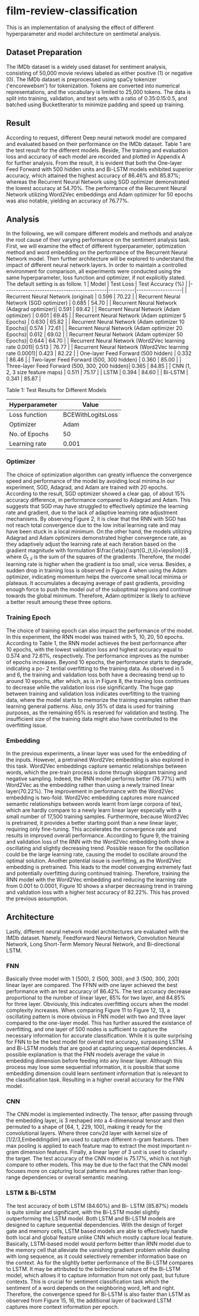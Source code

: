 # film-review-classification
This is an implementation of analysing the effect of different hyperparameter and model architecture on sentimetal analysis.


## Dataset Preparation

The IMDb dataset is a widely used dataset for sentiment
analysis, consisting of 50,000 movie reviews
labeled as either positive (1) or negative (0).
The IMDb dataset is preprocessed using spaCy tokenizer
('encorewebsm') for tokenization. Tokens are
converted into numerical representations, and the vocabulary
is limited to 25,000 tokens. The data is split
into training, validation, and test sets with a ratio
of 0.35:0.15:0.5, and batched using BucketIterator to
minimize padding and speed up training.

## Result
According to request, different Deep neural network
model are compared and evaluated based on their
performance on the IMDb dataset. Table 1 are the
test result for the different models. Beside, The training
and evaluation loss and accuracy of each model
are recorded and plotted in Appendix A for further
analysis.
From the result, it is evident that both the
One-layer Feed Forward with 500 hidden units
and Bi-LSTM models exhibited superior accuracy,
which attained the highest accuracy of 86.46% and
85.87%; whereas the Recurrent Neural Network using
SGD optimizer demonstrated the lowest accuracy
at 54.70%. The performance of the Recurrent Neural
Network utilizing Word2Vec embeddings and Adam
optimizer for 50 epochs was also notable, yielding an
accuracy of 76.77%.

## Analysis
In the following, we will compare different models and
methods and analyze the root cause of their varying
performance on the sentiment analysis task. First,
we will examine the effect of different hyperparameter,
optimization method and word embedding on
the performance of the Recurrent Neural Network
model. Then further architecture will be explored
to understand the impact of different neural network
layers. In order to maintain a controlled environment
for comparison, all experiments were conducted using
the same hyperparameter, loss function and optimizer,
if not explicitly stated. The default setting
is as follow.
1
| Model                                     | Test Loss | Test Accuracy (%) |
|-------------------------------------------|-----------|-------------------|
| Recurrent Neural Network (original)        | 0.596     | 70.22             |
| Recurrent Neural Network (SGD optimizer)   | 0.685     | 54.70             |
| Recurrent Neural Network (Adagrad optimizer)| 0.591     | 69.42             |
| Recurrent Neural Network (Adam optimizer)  | 0.601     | 69.45             |
| Recurrent Neural Network (Adam optimizer 5 Epochs) | 0.630 | 65.82             |
| Recurrent Neural Network (Adam optimizer 10 Epochs)| 0.574 | 72.61             |
| Recurrent Neural Network (Adam optimizer 20 Epochs)| 0.612 | 69.02             |
| Recurrent Neural Network (Adam optimizer 50 Epochs)| 0.644 | 64.70             |
| Recurrent Neural Network (Word2Vec learning rate 0.001)| 0.513 | 76.77             |
| Recurrent Neural Network (Word2Vec learning rate 0.0001)| 0.423 | 82.22             |
| One-layer Feed Forward (500 hidden)       | 0.332     | 86.46             |
| Two-layer Feed Forward (500, 300 hidden)  | 0.360     | 85.00             |
| Three-layer Feed Forward (500, 300, 200 hidden)| 0.365 | 84.85             |
| CNN (1, 2, 3 size feature maps)           | 0.511     | 75.17             |
| LSTM                                      | 0.394     | 84.60             |
| Bi-LSTM                                   | 0.341     | 85.87             |

Table 1: Test Results for Different Models

| Hyperparameter       | Value          |
|----------------------|----------------|
| Loss function        | BCEWithLogitsLoss |
| Optimizer            | Adam           |
| No. of Epochs        | 50             |
| Learning rate        | 0.001          |


### Optimizer
The choice of optimization algorithm can greatly influence
the convergence speed and performance of
the model by avoiding local minima.In our experiment,
SGD, Adagrad, and Adam are trained with 20
epochs.
According to the result, SGD optimizer showed a
clear gap, of about 15% accuracy difference, in performance
compared to Adagrad and Adam. This suggests
that SGD may have struggled to effectively optimize
the learning rate and gradient, due to the lack
of adaptive learning rate adjustment mechanisms. By
observing Figure 2, it is clear that the RNN with SGD
has not reach total convergence due to the low initial
learning rate and may have been stuck in a local
minimum. On the other hand, the models utilizing
Adagrad and Adam optimizers demonstrated higher
convergence rate, as they adaptively adjust the learning
rate at each iteration based on the gradient magnitude
with formulation $\frac{\eta}{\sqrt{G_{t,ii}+\epsilon}}$
, where $G_{t,ii}$ is the
sum of the squares of the gradients .Therefore, the
model learning rate is higher when the gradient is
too small, vice versa.
Besides, a sudden drop in training loss is observed
in Figure 4 when using the Adam optimizer, indicating
momentum helps the overcome small local minima
or plateaus. It accumulates a decaying average
of past gradients, providing enough force to push the
model out of the suboptimal regions and continue
towards the global minimum. Therefore, Adam optimizer
is likely to achieve a better result amoung these
three options.

### Training Epoch
The choice of training epoch can also impact the performance
of the model. In this experiment, the RNN
model was trained with 5, 10, 20, 50 epochs.
According to Table 1, the RNN model achieves the
best performance after 10 epochs, with the lowest validation
loss and highest accuracy equal to 0.574 and
72.61%, respectively. The performance improves as
the number of epochs increases. Beyond 10 epochs,
the performance starts to degrade, indicating a po-
2
tential overfitting to the training data. As observed
in 5 and 6, the training and validation loss both
have a decreasing trend up to around 10 epochs, after
which, as is in Figure 8, the training loss continues
to decrease while the validation loss rise significantly.
The huge gap between training and validation
loss indicates overfitting to the training data, where
the model starts to memorize the training examples
rather than learning general patterns. Also, only 35%
of data is used for training purposes, as the remaining
65% is reserved for validation and testing. The
insufficient size of the training data might also have
contributed to the overfitting issue.

### Embedding
In the previous experiments, a linear layer was used
for the embedding of the inputs. However, a pretrained
Word2Vec embedding is also explored in this
task. Word2Vec embeddings capture semantic relationships
between words, which the pre-train process
is done through skipgram training and negative
sampling. Indeed, the RNN model performs better
(76.77%) with Word2Vec as the embedding rather
than using a newly trained linear layer(70.22%).
The improvement in performance with the
Word2Vec embedding is two-fold. Word2Vec embedding
captures more nuanced semantic relationships
between words learnt from large corpora of text,
which are hardly compare to a newly learn linear
layer especially with a small number of 17,500 training
samples. Furthermore, because Word2Vec is pretrained,
it provides a better starting point than a new
linear layer, requiring only fine-tuning. This accelerates
the convergence rate and results in improved
overall performance.
According to figure 9, the training and validation
loss of the RNN with the Word2Vec embedding both
show a oscillating and slightly decreasing trend. Possible
reason for the oscillation could be the large
learning rate, causing the model to oscillate around
the optimal solution. Another potential issue is overfitting,
as the Word2Vec embedding is pretrained.
This leads to the model converging extremely fast
and potentially overfitting during continued training.
Therefore, training the RNN model with the
Word2Vec embedding and reducing the learning rate
from 0.001 to 0.0001, Figure 10 shows a sharper decreasing
trend in training and validation loss with a
higher test accuracy of 82.22%. This has proved the
previous assumption.

## Architecture
Lastly, different neural network model architectures
are evaluated with the IMDb dataset. Namely, Feedforward
Neural Network, Convolution Neural Network,
Long Short-Term Memory Neural Network,
and Bi-directional LSTM.

### FNN
Basically three model with 1 (500), 2 (500, 300), and
3 (500, 300, 200) linear layer are compared. The
FFNN with one layer achieved the best performance
with an test accuracy of 86.42%. The test accuracy
decrease proportional to the number of linear
layer, 85% for two layer, and 84.85% for three layer.
Obviously, this indicates overfitting occurs when the
model complexity increases. When comparing Figure
11 to Figure 12, 13, a oscillating pattern is more obvious
in FNN model with two and three layer compared
to the one-layer model. This has further assured the
existance of overfitting, and one layer of 500 nodes
is sufficient to capture the necessary information for
accurate classification.
While it is quite surprising for FNN to be the best
model for overall test accuracy, surpassing LSTM and
Bi-LSTM models that are good at capturing sequential
dependencies. A possible explanation is that the
FNN models average the value in embedding dimension
before feeding into any linear layer. Although
this process may lose some sequential information,
it is possible that some embedding dimension could
learn sentiment information that is relevant to the
classification task. Resulting in a higher overall accuracy
for the FNN model.

### CNN
The CNN model is implemented indirectly. The tensor,
after passing through the embedding layer, is
3
reshaped into a 4-dimensional tensor and then permuted
to a shape of [64, 1, 229, 100], making it ready
for the convolutional layers. Where three conv2d
layer with kernel size of [1/2/3,Embeddingdim] are
used to capture different n-gram features. Then max
pooling is applied to each feature map to extract the
most important n-gram dimension features. Finally,
a linear layer of 3 unit is used to classify the target.
The test accuracy of the CNN model is 75.17%,
which is not high compare to other models. This may
be due to the fact that the CNN model focuses more
on capturing local patterns and features rather than
long-range dependencies or overall semantic meaning.

### LSTM & Bi-LSTM
The test accuracy of both LSTM (84.60%) and Bi-
LSTM (85.87%) models is quite similar and significant,
with the Bi-LSTM model slightly outperforming
the LSTM model. Both LSTM and Bi-LSTM
models are designed to capture sequential dependencies.
With the design of forget gate and memory
cells, LSTM based models are able to effectively handle
both local and global feature unlike CNN which
mostly capture local feature. Basically, LSTM-based
model would perform better than RNN model due
to the memory cell that alleviate the vanishing gradient
problem while dealing with long sequence, as
it could selectively remember information base on
the context. As for the slightly better performance
of the Bi-LSTM compares to LSTM. It may be attributed
to the bidirectional nature of the Bi-LSTM
model, which allows it to capture information from
not only past, but future contexts. This is crucial
for sentiment classification task which the sentiment
of a word depends on the neighboring word, left and
right. Therefore, the convergence speed for Bi-LSTM
is also faster than LSTM as observed from Figure 15,
16, the additional layer of backward LSTM captures
more context information per epoch.
